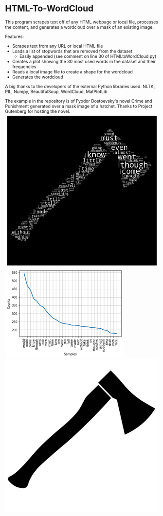 # HTML-To-WordCloud
This program scrapes text off of any HTML webpage or local file, processes the content, and generates a wordcloud over a mask of an existing image.

Features:
- Scrapes text from any URL or local HTML file
- Loads a list of stopwords that are removed from the dataset
  - Easily appended (see comment on line 30 of HTMLtoWordCloud.py)
- Creates a plot showing the 30 most used words in the dataset and their frequencies
- Reads a local image file to create a shape for the wordcloud
- Generates the wordcloud


A big thanks to the developers of the external Python libraries used: NLTK, PIL, Numpy, BeautifulSoup, WordCloud, MatPlotLib

The example in the repository is of Fyodor Dostoevsky's novel Crime and Punishment generated over a mask image of a hatchet.
Thanks to Project Gutenberg for hosting the novel. 
![Hatchet](https://github.com/AaronHenry/HTML-To-WordCloud/blob/master/CnPHatchet.png)
![Plot](https://github.com/AaronHenry/HTML-To-WordCloud/blob/master/CnPPlot.png)
![Axe](https://github.com/AaronHenry/HTML-To-WordCloud/blob/master/axe.jpg)

